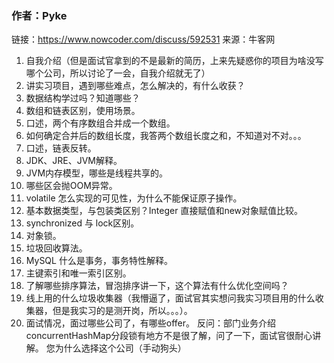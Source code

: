 ### 作者：Pyke

链接：https://www.nowcoder.com/discuss/592531
来源：牛客网

1. 自我介绍（但是面试官拿到的不是最新的简历，上来先疑惑你的项目为啥没写哪个公司，所以讨论了一会，自我介绍就无了）
2. 讲实习项目，遇到哪些难点，怎么解决的，有什么收获？
3. 数据结构学过吗？知道哪些？
4. 数组和链表区别，使用场景。
5. 口述，两个有序数组合并成一个数组。
6. 如何确定合并后的数组长度，我答两个数组长度之和，不知道对不对。。。
7. 口述，链表反转。
8. JDK、JRE、JVM解释。
9. JVM内存模型，哪些是线程共享的。
10. 哪些区会抛OOM异常。
11. volatile 怎么实现的可见性，为什么不能保证原子操作。
12. 基本数据类型，与包装类区别？Integer 直接赋值和new对象赋值比较。
13. synchronized 与 lock区别。
14. 对象锁。
15. 垃圾回收算法。
16. MySQL 什么是事务，事务特性解释。
17. 主键索引和唯一索引区别。
18. 了解哪些排序算法，冒泡排序讲一下，这个算法有什么优化空间吗？
19. 线上用的什么垃圾收集器（我懵逼了，面试官其实想问我实习项目用的什么收集器，但是我实习的是测开岗，所以。。。）。
20. 面试情况，面过哪些公司了，有哪些offer。
    反问：部门业务介绍
    concurrentHashMap分段锁有地方不是很了解，问了一下，面试官很耐心讲解。
    您为什么选择这个公司（手动狗头）